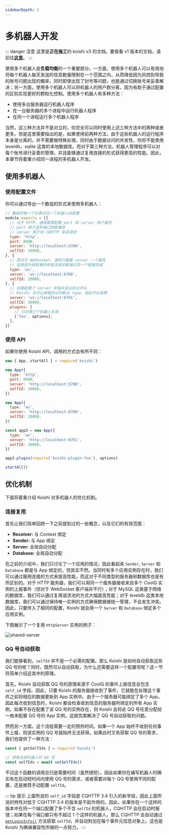 ```yaml
---
sidebarDepth: 2
---
```


# 多机器人开发

::: danger 注意
这里是**正在施工**的 koishi v3 的文档。要查看 v1 版本的文档，请前往[**这里**](/v1/)。
:::

使用多个机器人是**负载均衡**的一个重要部分。一方面，使用多个机器人可以有效地将每个机器人每天发送的信息数量限制在一个范围之内，从而降低因为风控到导致的账号问题出现的概率，同时即使出现了封号等问题，也能通过切换账号来妥善解决；另一方面，使用多个机器人可以将机器人的用户群分离，因为有助于通过配置的区别实现更好的颗粒化控制。使用多个机器人有多种方法：

- 使用多台服务器运行机器人程序
- 在一台服务器的多个进程中运行机器人程序
- 在同一个进程运行多个机器人程序

当然，这三种方法并不是对立的，你完全可以同时使用上述三种方法中的两种或者更多。但是这里需要指出的是，如果使用前两种方法，由于这些机器人的运行程序本身是分离的，并不需要做特殊处理，同时由于数据访问的并发性，你将不能使用 leveldb，sqlite 这类的本地数据库。而对于第三种方法，机器人管理程序可以对每个账号进行妥善的管理，并且能够通过复用连接的形式获得更高的性能。因此，本章节将着重介绍同一进程的多机器人开发。

## 使用多机器人

### 使用配置文件

你可以通过导出一个数组的形式来使用多机器人：

```js koishi.config.js
// 数组的每一个元素对应一个机器人的配置
module.exports = [{
  // 对于 HTTP，通常需要配置 port 和 server 两个属性
  // port 用于监听端口获取事件
  // server 用于向 CQHTTP 发送请求
  type: 'http',
  port: 8080,
  server: 'http://localhost:5700',
  selfId: 10000,
}, {
  // 而对于 WebSocket，通常只需要 server 一个属性
  // 这是因为获取事件和发送请求都通过同一个链接完成
  type: 'ws',
  server: 'ws://localhost:6700',
  selfId: 20000,
}, {
  // 如果配置了 server 字段并且以协议开头
  // Koishi 也可以根据协议判断出 type，因此可以省略
  server: 'ws://localhost:6701',
  selfId: 30000,
  plugins: [
    // 只对第三个机器人生效
    ['foo', options],
  ],
}]
```

### 使用 API

如果你使用 Koishi API，调用的方式会有所不同：

```js
new { App, startAll } = require('koishi')

new App({
  type: 'http',
  port: 8080,
  server: 'http://localhost:5700',
  selfId: 10000,
})

new App({
  type: 'ws',
  server: 'http://localhost:6700',
  selfId: 20000,
})

const app3 = new App({
  type: 'ws',
  server: 'http://localhost:6701',
  selfId: 30000,
})

app3.plugin(require('koishi-plugin-foo'), options)

startAll()
```

## 优化机制

下面将着重介绍 Koishi 对多机器人的优化机制。

### 连接复用

首先让我们简单回顾一下之前提到过的一些概念，以及它们的有效范围：

- **Receiver:** 与 Context 绑定
- **Sender:** 与 App 绑定
- **Server:** 全局自动分配
- **Database:** 全局自动分配

在之前的介绍中，我们只讨论了一个应用的情况，因此看起来 `Sender`, `Server` 和 `Database` 都是与 App 绑定的，但其实不然。当同时有多个应用实例存在时，我们可以通过服用连接的方式来提高性能。而这对于不同类型的服务器和数据库也是有所区别的。对于 HTTP 服务器，我们可以用同一个服务器接收来自多个 CoolQ 实例的上报事件（但对于 WebSocket 客户端并不行）；对于 MySQL 这类基于网络的数据库，我们可以通过复用请求池的方式大幅提高性能；对于 leveldb 这类本地数据库，我们可以通过保持唯一实例的方式确保数据被统一管理，不会发生冲突。因此，只要传入了相同的配置，Koishi 就会用一个 `Server` 和 `Database` 绑定多个应用实例。

下图展示了一个复用 `HttpServer` 实例的例子：

![shared-server](/shared-server.png)

### QQ 号自动获取

我们能够看到，`selfId` 并不是一个必需的配置。那么 Koishi 是如何自动获取这些 QQ 号的呢？同时，既然可以自动获取，为什么还需要这样一个配置项呢？这一节将简单介绍这其中的原理。

首先，Koishi 自动获取 QQ 号的原理来源于 CoolQ 的事件上报信息会包含 `self_id` 字段。因此，只要 Koishi 的服务器接收到了事件，它就能在处理这个事件之前将相应的数据更新到 App 实例中。由于一个服务器可能绑定了多个 App，因此每次收到信息时，Koishi 都会检查收到信息的服务器所绑定的所有 App 实例，如果不存在配置了该 QQ 号的实例存在，则 Koishi 会将此 QQ 号任意分配给一格未配置 QQ 号的 App 实例，这就完美解决了 QQ 号自动获取的问题。

然而另一方面，这个流程需要一定的预热时间。如果一个 App 始终不收到任何事件上报，则该实例的 QQ 号就始终无法获得。如果此时又有获取 QQ 号的需求，我们也提供了一种方法：

```js
const { getSelfIds } = require('koishi')

// 获取全部机器人的 QQ 号
const selfIds = await setSelfIds()
```

不过这个函数的调用总归是需要时间（虽然很短）。因此如果你在编写机器人时确实有在启动短时间内使用 QQ 号的需求，或者需要对每个 QQ 号使用不同的配置，还是推荐手动配置 `selfId`。

::: tip 提示
上面所说的 `self_id` 字段是 CQHTTP 3.4 引入的新字段，因此上面所说的特性对低于 CQHTTP 3.4 的版本是不起作用的。因此，如果你在一个这样的版本中在同一个端口配置了多个不含 `selfId` 的机器人，CQHTTP 会在启动时报错；如果在每个端口都只有不超过 1 个这样的机器人，那么 CQHTTP 会自动通过 [`getLoginInfo()`](../api/sender.md#sender-getlogininfo) 方法获取 `selfId`，并自动附加在每个事件元信息对象上。这也是 Koishi 为确保兼容性所做的一点努力。
:::

